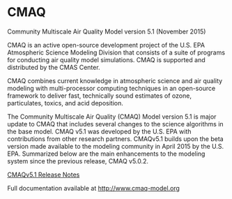 CMAQ
====

Community Multiscale Air Quality Model version 5.1 (November 2015)

CMAQ is an active open-source development project of the U.S. EPA Atmospheric Science Modeling Division 
that consists of a suite of programs for conducting air quality model simulations. 
CMAQ is supported and distributed by the CMAS Center.

CMAQ combines current knowledge in atmospheric science and air quality modeling with multi-processor 
computing techniques in an open-source framework to deliver fast, technically sound estimates of ozone, 
particulates, toxics, and acid deposition.

The Community Multiscale Air Quality (CMAQ) Model version 5.1 is major update to CMAQ that includes 
several changes to the science algorithms in the base model. CMAQ v5.1 was developed by the U.S. EPA with 
contributions from other research partners. CMAQv5.1 builds upon the beta version made available to the 
modeling community in April 2015 by the U.S. EPA. Summarized below are the main enhancements to the 
modeling system since the previous release, CMAQ v5.0.2. 

[CMAQv5.1 Release Notes](https://www.airqualitymodeling.org/index.php/CMAQ_version_5.1_(November_2015_release)_Technical_Documentation)

Full documentation available at http://www.cmaq-model.org
